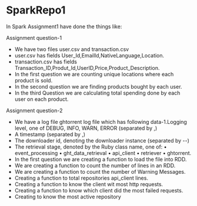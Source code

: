 # SparkRepo1

In Spark Assignment1  have done the things like:


Assignment question-1
- We have two files user.csv and transaction.csv
- user.csv has fields User_Id,EmailId,NativeLanguage,Location.
- transaction.csv has fields Transaction_ID,Produt_Id,UserID,Price,Product_Description.
- In the first question we are counting unique locations where each product is sold.
- In the second question we are finding products bought by each user.
- In the third Question we are calculating total spending done by each user on each product.


Assignment question-2
- We have a log file ghtorrent log file which has following data-1.Logging level, one of DEBUG, INFO, WARN, ERROR (separated by ,)
- A timestamp (separated by ,)
- The downloader id, denoting the downloader instance (separated by --)
- The retrieval stage, denoted by the Ruby class name, one of: • event_processing • ght_data_retrieval • api_client • retriever • ghtorrent.
- In the first question we are creating a function to load the file into RDD.
- We are creating a function to count the number of lines in an RDD.
- We are creating a function to count the number of Warning Messages.
- Creating a function to total repositories api_client lines.
- Creating a function to know the client wit most http requests.
- Creating a function to know which client did the most failed requests.
- Creating to know the most active repository
